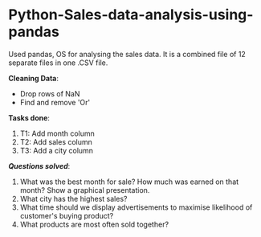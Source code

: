 # Python-Sales-data-analysis-using-pandas
Used pandas, OS for analysing the sales data. It is a combined file of 12 separate files in one .CSV file.


**Cleaning Data**:
  * Drop rows of NaN
  * Find and remove 'Or'


**Tasks done**:
  1. T1: Add month column
  2. T2: Add sales column
  3. T3: Add a city column
  

**_Questions solved_**:

1. What was the best month for sale? How much was earned on that month? Show a graphical presentation.
2. What city has the highest sales?
3. What time should we display advertisements to maximise likelihood of customer's buying product?
4. What products are most often sold together?

